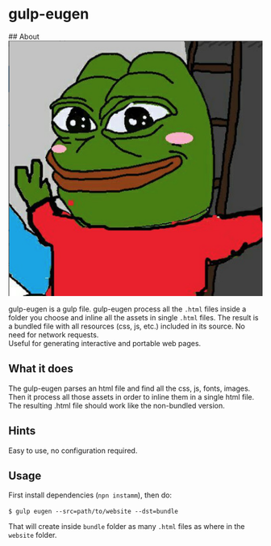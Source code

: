 # gulp-eugen

## About
![alt text](https://raw.githubusercontent.com/MorrisDa/gulp-eugen/master/img/eug.png)

gulp-eugen is a gulp file. 
gulp-eugen process all the ```.html``` files inside a folder you choose and inline all the assets in single ```.html``` files. 
The result is a bundled file with all resources (css, js, etc.) included in its source. No need for network requests. <br/>
Useful for generating interactive and portable web pages.

## What it does
The gulp-eugen parses an html file and find all the css, js, fonts, images. Then it process all those assets in order to inline them in a single html file.
The resulting .html file should work like the non-bundled version. 

## Hints
Easy to use, no configuration required. 

## Usage
First install dependencies (```npn instamm```), then do:

```$ gulp eugen --src=path/to/website --dst=bundle```

That will create inside ```bundle``` folder as many  ```.html``` files as where in the ```website``` folder. 
